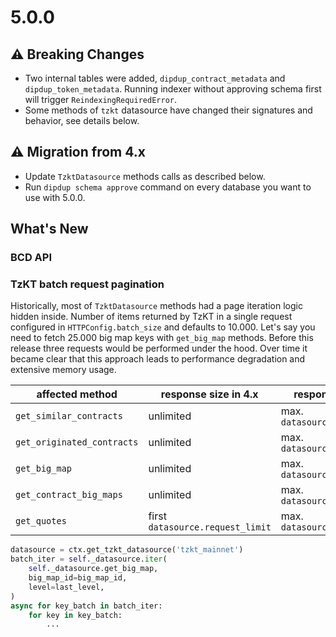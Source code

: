 # 5.0.0

## ⚠ Breaking Changes

* Two internal tables were added, `dipdup_contract_metadata` and `dipdup_token_metadata`. Running indexer without approving schema first will trigger `ReindexingRequiredError`.
* Some methods of `tzkt` datasource have changed their signatures and behavior, see details below.

## ⚠ Migration from 4.x

* Update `TzktDatasource` methods calls as described below.
* Run `dipdup schema approve` command on every database you want to use with 5.0.0.

## What's New

### BCD API 

### TzKT batch request pagination

Historically, most of `TzktDatasource` methods had a page iteration logic hidden inside. Number of items returned by TzKT in a single request configured in `HTTPConfig.batch_size` and defaults to 10.000. Let's say you need to fetch 25.000 big map keys with `get_big_map` methods. Before this release three requests would be performed under the hood. Over time it became clear that this approach leads to performance degradation and extensive memory usage.

| affected method | response size in 4.x | response size in 5.x |
|-|-|-|
| `get_similar_contracts` | unlimited | max. `datasource.request_limit` |
| `get_originated_contracts` | unlimited | max. `datasource.request_limit` |
| `get_big_map` | unlimited | max. `datasource.request_limit` |
| `get_contract_big_maps` | unlimited | max. `datasource.request_limit` |
| `get_quotes` | first `datasource.request_limit` | max. `datasource.request_limit` |


```python
datasource = ctx.get_tzkt_datasource('tzkt_mainnet')
batch_iter = self._datasource.iter(
    self._datasource.get_big_map,
    big_map_id=big_map_id,
    level=last_level,
)
async for key_batch in batch_iter:
    for key in key_batch:
        ...
```